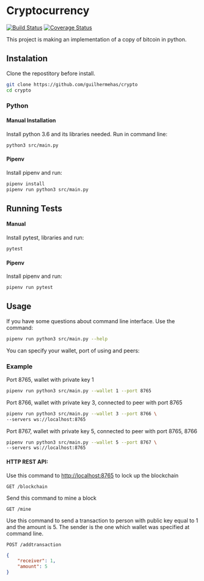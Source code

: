 Cryptocurrency
==
[![Build Status](https://travis-ci.org/guilhermehas/crypto.svg?branch=master)](https://travis-ci.org/guilhermehas/crypto)
<a href='https://coveralls.io/github/guilhermehas/crypto?branch=master'><img src='https://coveralls.io/repos/github/guilhermehas/crypto/badge.svg?branch=master' alt='Coverage Status' /></a>

This project is making an implementation of a copy of bitcoin in python.

## Instalation
Clone the repostitory before install.
```bash
git clone https://github.com/guilhermehas/crypto
cd crypto
```

### Python
#### Manual Installation
Install python 3.6 and its libraries needed. Run in command line:
```bash
python3 src/main.py
```

#### Pipenv
Install pipenv and run:
```bash
pipenv install
pipenv run python3 src/main.py
```

## Running Tests
#### Manual
Install pytest, libraries and run:
```bash
pytest
```

#### Pipenv
Install pipenv and run:
```bash
pipenv run pytest
```

## Usage
If you have some questions about command line interface. Use the command:
```bash
pipenv run python3 src/main.py --help
```
You can specify your wallet, port of using and peers:
### Example
Port 8765, wallet with private key 1
```bash
pipenv run python3 src/main.py --wallet 1 --port 8765 
```
Port 8766, wallet with private key 3, connected to peer with port 8765
```bash
pipenv run python3 src/main.py --wallet 3 --port 8766 \
--servers ws://localhost:8765
```
Port 8767, wallet with private key 5, connected to peer with port 8765, 8766
```bash
pipenv run python3 src/main.py --wallet 5 --port 8767 \
--servers ws://localhost:8765
```

#### HTTP REST API:
Use this command to [http://localhost:8765]() to lock up the blockchain
```
GET /blockchain
```
Send this command to mine a block
```
GET /mine
```
Use this command to send a transaction to person with public key equal to 1 and the amount is 5. The sender is the one which wallet was specified at command line.
```
POST /addtransaction
```
```json
{
	"receiver": 1,
	"amount": 5
}
```